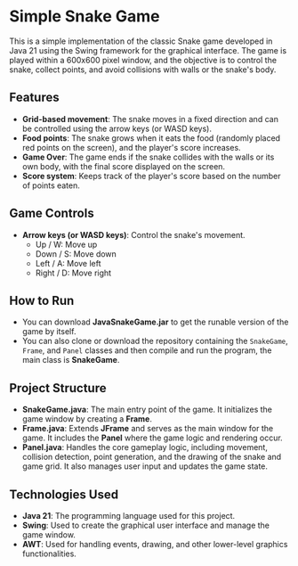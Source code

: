 # Simple Snake Game

This is a simple implementation of the classic Snake game developed in Java 21 using the Swing framework for the graphical interface. The game is played within a 600x600 pixel window, and the objective is to control the snake, collect points, and avoid collisions with walls or the snake's body.

## Features

- **Grid-based movement**: The snake moves in a fixed direction and can be controlled using the arrow keys (or WASD keys).
- **Food points**: The snake grows when it eats the food (randomly placed red points on the screen), and the player's score increases.
- **Game Over**: The game ends if the snake collides with the walls or its own body, with the final score displayed on the screen.
- **Score system**: Keeps track of the player's score based on the number of points eaten.

## Game Controls

- **Arrow keys (or WASD keys)**: Control the snake's movement.
    - Up / W: Move up
    - Down / S: Move down
    - Left / A: Move left
    - Right / D: Move right

## How to Run

- You can download **JavaSnakeGame.jar** to get the runable version of the game by itself.
- You can also clone or download the repository containing the `SnakeGame`, `Frame`, and `Panel` classes and then compile and run the program, the main class is **SnakeGame**.

## Project Structure

- **SnakeGame.java**: The main entry point of the game. It initializes the game window by creating a **Frame**.
- **Frame.java**: Extends **JFrame** and serves as the main window for the game. It includes the **Panel** where the game logic and rendering occur.
- **Panel.java**: Handles the core gameplay logic, including movement, collision detection, point generation, and the drawing of the snake and game grid. It also manages user input and updates the game state.

## Technologies Used
- **Java 21**: The programming language used for this project.
- **Swing**: Used to create the graphical user interface and manage the game window.
- **AWT**: Used for handling events, drawing, and other lower-level graphics functionalities.
